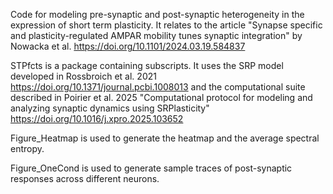 Code for modeling pre-synaptic and post-synaptic heterogeneity in the expression of short term plasticity. 
It relates to the article "Synapse specific and plasticity-regulated AMPAR mobility tunes synaptic integration" by Nowacka et al. 
https://doi.org/10.1101/2024.03.19.584837

STPfcts is a package containing subscripts. It uses the SRP model developed in Rossbroich et al. 2021 https://doi.org/10.1371/journal.pcbi.1008013
and the computational suite described in Poirier et al. 2025 "Computational protocol for modeling and analyzing synaptic dynamics using SRPlasticity" https://doi.org/10.1016/j.xpro.2025.103652

Figure_Heatmap is used to generate the heatmap and the average spectral entropy.

Figure_OneCond is used to generate sample traces of post-synaptic responses across different neurons.

